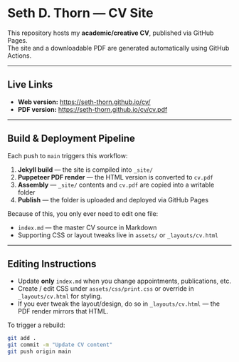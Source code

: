 # Seth D. Thorn — CV Site

This repository hosts my **academic/creative CV**, published via GitHub Pages.  
The site and a downloadable PDF are generated automatically using GitHub Actions.

---

## Live Links

- **Web version:** https://seth-thorn.github.io/cv/  
- **PDF version:** https://seth-thorn.github.io/cv/cv.pdf  

---

## Build & Deployment Pipeline

Each push to `main` triggers this workflow:

1. **Jekyll build** — the site is compiled into `_site/`  
2. **Puppeteer PDF render** — the HTML version is converted to `cv.pdf`  
3. **Assembly** — `_site/` contents and `cv.pdf` are copied into a writable folder  
4. **Publish** — the folder is uploaded and deployed via GitHub Pages  

Because of this, you only ever need to edit one file:

- `index.md` — the master CV source in Markdown  
- Supporting CSS or layout tweaks live in `assets/` or `_layouts/cv.html`

---

## Editing Instructions

- Update **only** `index.md` when you change appointments, publications, etc.  
- Create / edit CSS under `assets/css/print.css` or override in `_layouts/cv.html` for styling.  
- If you ever tweak the layout/design, do so in `_layouts/cv.html` — the PDF render mirrors that HTML.

To trigger a rebuild:
```bash
git add .
git commit -m "Update CV content"
git push origin main
